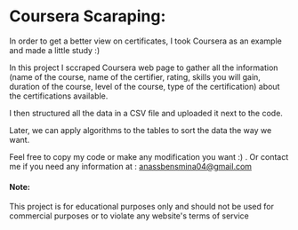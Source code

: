 # Coursera Scaraping:

In order to get a better view on certificates, I took Coursera as an example and made a little study :)

In this project I sccraped Coursera web page to gather all the information (name of the course, name of the certifier, rating, skills you will gain, duration of the course, level of the course, type of the certification) about the certifications available. 

I then structured all the data in a CSV file and uploaded it next to the code.

Later, we can apply algorithms to the tables to sort the data the way we want.


Feel free to copy my code or make any modification you want :) .
Or contact me if you need any information at : anassbensmina04@gmail.com

#### Note: 
This project is for educational purposes only and should not be used for commercial purposes or to violate any website's terms of service
